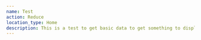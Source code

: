 ```yaml
---
name: Test
action: Reduce
location_type: Home
description: This is a test to get basic data to get something to display
---
```


